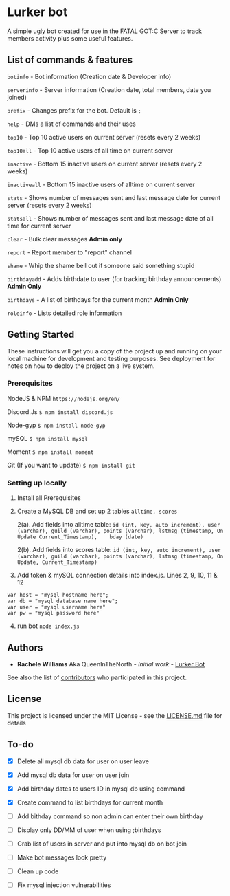 # Lurker bot

A simple ugly bot created for use in the FATAL GOT:C Server to track members activity plus some useful features.

## List of commands & features
```botinfo``` - Bot information (Creation date & Developer info) 

```serverinfo``` - Server information (Creation date, total members, date you joined)

```prefix``` - Changes prefix for the bot. Default is ```;```

```help``` - DMs a list of commands and their uses

```top10``` - Top 10 active users on current server (resets every 2 weeks) 

```top10all``` - Top 10 active users of all time on current server

```inactive``` - Bottom 15 inactive users on current server (resets every 2 weeks)

```inactiveall``` - Bottom 15 inactive users of alltime on current server

```stats``` - Shows number of messages sent and last message date for current server (resets every 2 weeks)

```statsall``` - Shows number of messages sent and last message date of all time for current server

```clear``` - Bulk clear messages **Admin only**

```report``` - Report member to "report" channel

```shame``` - Whip the shame bell out if someone said something stupid

```birthdayadd``` - Adds birthdate to user (for tracking birthday announcements) **Admin Only**

```birthdays``` - A list of birthdays for the current month **Admin Only**

```roleinfo``` - Lists detailed role information


## Getting Started

These instructions will get you a copy of the project up and running on your local machine for development and testing purposes. See deployment for notes on how to deploy the project on a live system.

### Prerequisites

NodeJS & NPM
```https://nodejs.org/en/```

Discord.Js
```$ npm install discord.js```

Node-gyp
```$ npm install node-gyp```

mySQL
````$ npm install mysql````

Moment
```$ npm install moment```

Git (If you want to update)
```$ npm install git```


### Setting up locally

1. Install all Prerequisites

2. Create a MySQL DB and set up 2 tables
```alltime, scores```

   2(a). Add fields into alltime table: 
   ```id (int, key, auto increment), user (varchar), guild (varchar), points (varchar), lstmsg (timestamp, On Update Current_Timestamp),    bday (date)```

   2(b). Add fields into scores table: 
   ```id (int, key, auto increment), user (varchar), guild (varchar), points (varchar), lstmsg (timestamp, On Update, Current_Timestamp)```
   
3. Add token & mySQL connection details into index.js. Lines 2, 9, 10, 11 & 12
```const token = 'bot token here';
var host = "mysql hostname here";
var db = "mysql database name here";
var user = "mysql username here"
var pw = "mysql password here"
```
   
4. run bot
```node index.js```

## Authors

* **Rachele Williams** Aka QueenInTheNorth - *Initial work* - [Lurker Bot](https://github.com/rachelew10/LurkerBot-Public)

See also the list of [contributors](https://github.com/rachelew10/LurkerBot-Public/contributors) who participated in this project.

## License

This project is licensed under the MIT License - see the [LICENSE.md](LICENSE.md) file for details

## To-do
- [X] Delete all mysql db data for user on user leave
- [X] Add mysql db data for user on user join
- [X] Add birthday dates to users ID in mysql db using command
- [X] Create command to list birthdays for current month
- [ ] Add bithday command so non admin can enter their own birthday
- [ ] Display only DD/MM of user when using ;birthdays 
- [ ] Grab list of users in server and put into mysql db on bot join

- [ ] Make bot messages look pretty
- [ ] Clean up code
- [ ] Fix mysql injection vulnerabilities
